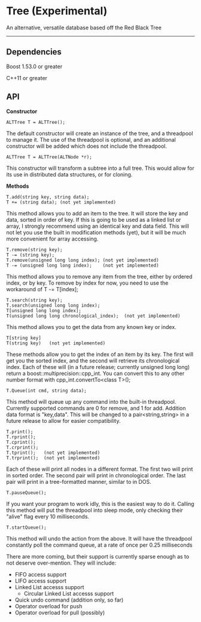 # Tree (Experimental)
An alternative, versatile database based off the Red Black Tree

---

## Dependencies

Boost 1.53.0 or greater

C++11 or greater

## API

**Constructor**

    ALTTree T = ALTTree();
The default constructor will create an instance of the tree, and a threadpool to manage it. The use of the threadpool is optional, and an additional constructor will be added which does not include the threadpool.

    ALTTree T = ALTTree(ALTNode *r);
This constructor will transform a subtree into a full tree. This would allow for its use in distributed data structures, or for cloning.

**Methods**

    T.add(string key, string data);
    T += (string data); (not yet implemented)
This method allows you to add an item to the tree. It will store the key and data, sorted in order of key. If this is going to be used as a linked list or array, I strongly recommend using an identical key and data field. This will not let you use the built in modification methods (yet), but it will be much more convenient for array accessing.

    T.remove(string key);
    T -= (string key);
    T.remove(unsigned long long index); (not yet implemented)
    T -= (unsigned long long index);    (not yet implemented)
This method allows you to remove any item from the tree, either by ordered index, or by key. To remove by index for now, you need to use the workaround of T -= T[index];

    T.search(string key);
    T.search(unsigned long long index);
    T[unsigned long long index];
    T(unsigned long long chronological_index);  (not yet implemented)
This method allows you to get the data from any known key or index.

    T[string key]
    T(string key)   (not yet implemented)
These methods allow you to get the index of an item by its key. The first will get you the sorted index, and the second will retrieve its chronological index. Each of these will (in a future release; currently unsigned long long) return a boost::multiprecision::cpp_int. You can convert this to any other number format with cpp_int.convertTo\<class T\>();

    T.Queue(int cmd, string data);
This method will queue up any command into the built-in threadpool. Currently supported commands are 0 for remove, and 1 for add. Addition data format is "key,data". This will be changed to a pair<string,string> in a future release to allow for easier compatibility.

    T.print();
    T.rprint();
    T.cprint();
    T.crprint();
    T.tprint();   (not yet implemented)
    T.trprint();  (not yet implemented)
Each of these will print all nodes in a different format. The first two will print in sorted order. The second pair will print in chronological order. The last pair will print in a tree-formatted manner, similar to in DOS.

    T.pauseQueue();
If you want your program to work idly, this is the easiest way to do it. Calling this method will put the threadpool into sleep mode, only checking their "alive" flag every 10 milliseconds.

    T.startQueue();
This method will undo the action from the above. It will have the threadpool constantly poll the command queue, at a rate of once per 0.25 milliseconds

There are more coming, but their support is currently sparse enough as to not deserve over-mention. They will include:

* FIFO access support
* LIFO access support
* Linked List accesss support
  * Circular Linked List accesss support
* Quick undo command (addition only, so far)
* Operator overload for push
* Operator overload for pull (possibly)
